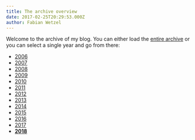 ```yaml
---
title: The archive overview
date: 2017-02-25T20:29:53.000Z
author: Fabian Wetzel
---
```


Welcome to the archive of my blog. You can either load the [entire archive](../archives) or you can select a single year and go from there:

* [2006](../archives/2006)
* [2007](../archives/2007)
* [2008](../archives/2008)
* [2009](../archives/2009)
* [2010](../archives/2010)
* [2011](../archives/2012)
* [2012](../archives/2012)
* [2013](../archives/2013)
* [2014](../archives/2014)
* [2015](../archives/2015)
* [2016](../archives/2016)
* [2017](../archives/2017)
* **[2018](../archives/2018)**
